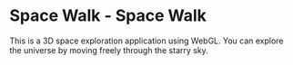 # Space Walk - Space Walk

This is a 3D space exploration application using WebGL. You can explore the universe by moving freely through the starry sky.
